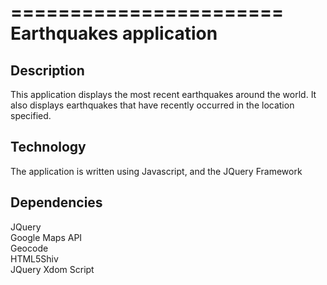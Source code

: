 =======================
Earthquakes application
=======================

Description
-----------

This application displays the most recent earthquakes around the world. It also displays earthquakes that have recently occurred in the location specified. 


Technology
----------

The application is written using Javascript, and the JQuery Framework



Dependencies
------------

JQuery  
Google Maps API  
Geocode  
HTML5Shiv  
JQuery Xdom Script  
